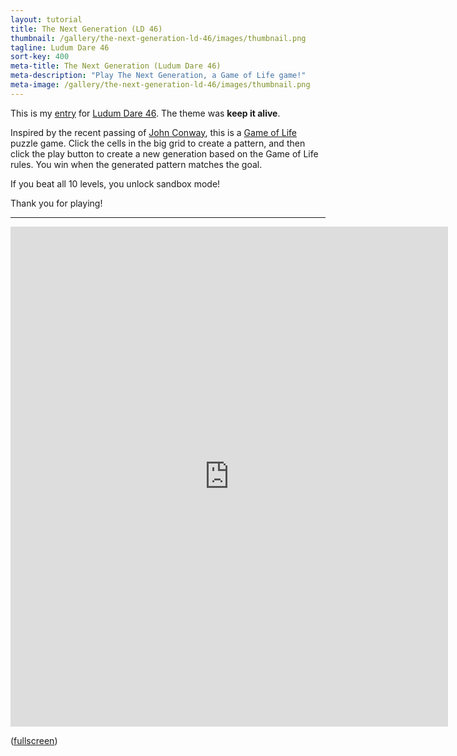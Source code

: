 ```yaml
---
layout: tutorial
title: The Next Generation (LD 46)
thumbnail: /gallery/the-next-generation-ld-46/images/thumbnail.png
tagline: Ludum Dare 46
sort-key: 400
meta-title: The Next Generation (Ludum Dare 46)
meta-description: "Play The Next Generation, a Game of Life game!"
meta-image: /gallery/the-next-generation-ld-46/images/thumbnail.png
---
```


This is my [entry](https://ldjam.com/events/ludum-dare/46/the-next-generation-conways-game-of-life-puzzles) for [Ludum Dare 46](https://ldjam.com/events/ludum-dare/46). The theme was **keep it alive**.

Inspired by the recent passing of [John Conway](https://en.wikipedia.org/wiki/John_Horton_Conway), this is a [Game of Life](https://en.wikipedia.org/wiki/Conway%27s_Game_of_Life) puzzle game. Click the cells in the big grid to create a pattern, and then click the play button to create a new generation based on the Game of Life rules. You win when the generated pattern matches the goal.

If you beat all 10 levels, you unlock sandbox mode!

Thank you for playing!

---

<iframe src="https://editor.p5js.org/KevinWorkman/embed/tGBooEKUu"
    width="700" height="800"
    style="border: none;">
</iframe>

([fullscreen](https://editor.p5js.org/KevinWorkman/present/tGBooEKUu))
